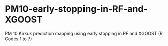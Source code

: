 # PM10-early-stopping-in-RF-and-XGOOST
PM 10 Kirkuk prediction mapping using early stopping in RF and XGOOST (R Codes 1 to 7)
